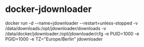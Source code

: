 # docker-jdownloader

docker run -d --name=jdownloader --restart=unless-stopped -v /data/downloads:/opt/jdownloader/downloads -v /data/docker/jdownloader:/opt/jdownloader/cfg -e PUID=1000 -e PGID=1000 -e TZ="Europe/Berlin" jdownloader
